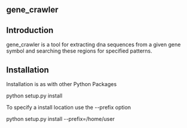 gene_crawler
------------

Introduction
------------

gene_crawler is a tool for extracting dna sequences from a given gene symbol and searching these regions for specified patterns.

Installation
------------

Installation is as with other Python Packages

python setup.py install

To specify a install location use the --prefix option

python setup.py install --prefix=/home/user

